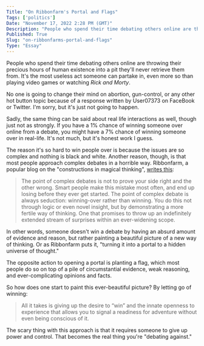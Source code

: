 ```yaml
---
Title: "On Ribbonfarm's Portal and Flags"
Tags: ['politics']
Date: "November 17, 2022 2:28 PM (GMT)"
Description: "People who spend their time debating others online are throwing their precious hours of human existence into a pit they'll never retrieve them from. It's the most useless act someone can partake in, even more so than playing video games or watching"
Published: True
Slug: "on-ribbonfarms-portal-and-flags"
Type: "Essay"
---
```


People who spend their time debating others online are throwing their precious hours of human existence into a pit they'll never retrieve them from. It's the most useless act someone can partake in, even more so than playing video games or watching *Rick and Morty*.

No one is going to change their mind on abortion, gun-control, or any other hot button topic because of a response written by User07373 on FaceBook or Twitter. I'm sorry, but it's just not going to happen.

Sadly, the same thing can be said about real life interactions as well, though just not as strongly. If you have a 1% chance of winning someone over online from a debate, you might have a 7% chance of winning someone over in real-life. It's not much, but it's honest work I guess.

The reason it's so hard to win people over is because the issues are so complex and nothing is black and white. Another reason, though, is that most people approach complex debates in a horrible way. Ribbonfarm, a popular blog on the "constructions in magical thinking", [writes this](https://www.ribbonfarm.com/2014/06/25/portals-and-flags/):

> The point of complex debates is not to prove your side right and the other wrong. Smart people make this mistake most often, and end up losing before they ever get started. The point of complex debate is always seduction: winning-over rather than winning. You do this not through logic or even novel insight, but by demonstrating a more fertile way of thinking. One that promises to throw up an indefinitely extended stream of surprises within an ever-widening scope.

In other words, someone doesn't win a debate by having an absurd amount of evidence and reason, but rather painting a beautiful picture of a new way of thinking. Or as Ribbonfarm puts it, "turning it into a portal to a hidden universe of thought."

The opposite action to opening a portal is planting a flag, which most people do so on top of a pile of circumstantial evidence, weak reasoning, and ever-complicating opinions and facts.

So how does one start to paint this ever-beautiful picture? By letting go of winning:

> All it takes is giving up the desire to “win” and the innate openness to experience that allows you to signal a readiness for adventure without even being conscious of it.

The scary thing with this approach is that it requires someone to give up power and control. That becomes the real thing you're "debating against."